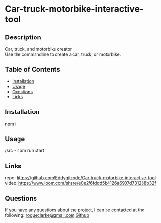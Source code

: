 # Car-truck-motorbike-interactive-tool

## Description
Car, truck, and motorbike creator.  
Use the commandline to create a car, truck, or motorbike.

## Table of Contents

- [Installation](#installation)
- [Usage](#usage)
- [Questions](#questions)
- [Links](#links)

## Installation
npm i

## Usage
/src - npm run start

## Links
repo: https://github.com/Eddygitcode/Car-truck-motorbike-interactive-tool
video: https://www.loom.com/share/e0e2f6fddd5b4126a6907d731268b32f

## Questions
If you have any questions about the project, I can be contacted at the following:
[rogueclarke@gmail.com]("mailto:rogueclarke@gmail.com")
[Github]("https://github.com/Eddygitcode")